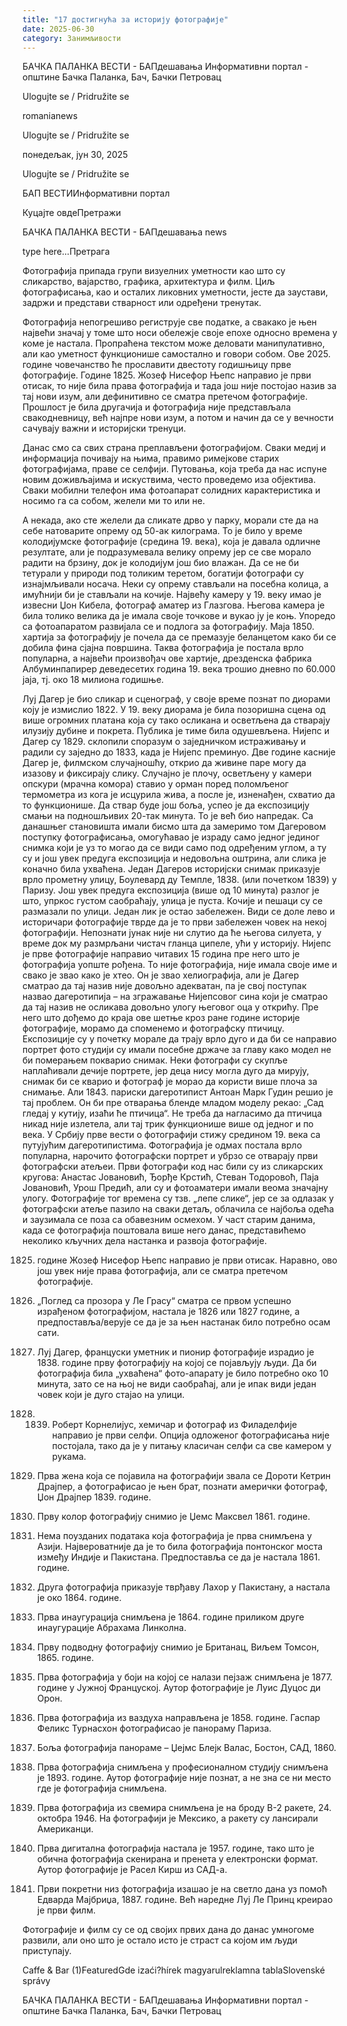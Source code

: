 ```yaml
---
title: "17 достигнућа за историју фотографије"
date: 2025-06-30
category: Занимљивости
---
```


БАЧКА ПАЛАНКА ВЕСТИ - БАПдешавања Информативни портал - општине Бачка Паланка, Бач, Бачки Петровац

Ulogujte se / Pridružite se

romanianews

Ulogujte se / Pridružite se

понедељак, јун 30, 2025

Ulogujte se / Pridružite se

БАП ВЕСТИИнформативни портал

Куцајте овдеПретражи

БАЧКА ПАЛАНКА ВЕСТИ - БАПдешавања news

type here...Претрага

Фотографија припада групи визуелних уметности као што су сликарство, вајарство, графика, архитектура и филм. Циљ фотографисања, као и осталих ликовних уметности, јесте да заустави, задржи и представи стварност или одређени тренутак.

Фотографија непогрешиво региструје све податке, а свакако је њен највећи значај у томе што носи обележје своје епохе односно времена у коме је настала. Пропраћена текстом може деловати манипулативно, али као уметност функционише самостално и говори собом.
Ове 2025. године човечанство ће прославити двестоту годишњицу прве фотографије. Године 1825. Жозеф Нисефор Њепс направио је први отисак, то није била права фотографија и тада још није постојао назив за тај нови изум, али дефинитивно се сматра претечом фотографије. Прошлост је била другачија и фотографија није представљала свакодневницу, већ најпре нови изум, а потом и начин да се у вечности сачувају важни и историјски тренуци.


Данас смо са свих страна преплављени фотографијом. Сваки медиј и информација почивају на њима, правимо римејкове старих фотографијама, праве се селфији. Путовања, која треба да нас испуне новим доживљајима и искуствима, често проведемо иза објектива. Сваки мобилни телефон има фотоапарат солидних карактеристика и носимо га са собом, желели ми то или не.


А некада, ако сте желели да сликате дрво у парку, морали сте да на себе натоварите опрему од 50-ак килограма. То је било у време колодијумске фотографије (средина 19. века), која је давала одличне резултате, али је подразумевала велику опрему јер се све морало радити на брзину, док је колодијум још био влажан. Да се не би тетурали у природи под толиким теретом, богатији фотографи су изнајмљивали носача. Неки су опрему стављали на посебна колица, а имућнији би је стављали на кочије. Највећу камеру у 19. веку имао је извесни Џон Кибела, фотограф аматер из Глазгова. Његова камера је била толико велика да је имала своје точкове и вукао ју је коњ.
Упоредо са фотоапаратом развијала се и подлога за фотографију. Маја 1850. хартија за фотографију је почела да се премазује беланцетом како би се добила фина сјајна површина. Таква фотографија је постала врло популарна, а највећи произвођач ове хартије, дрезденска фабрика Албуминпапирер деведесетих година 19. века трошио дневно по 60.000 јаја, тј. око 18 милиона годишње.


Луј Дагер је био сликар и сценограф, у своје време познат по диорами коју је измислио 1822. У 19. веку диорама је била позоришна сцена од више огромних платана која су тако осликана и осветљена да стварају илузију дубине и покрета. Публика је тиме била одушевљена.
Нијепс и Дагер су 1829. склопили споразум о заједничком истраживању и радили су заједно до 1833, када је Нијепс преминуо. Две године касније Дагер је, филмском случајношћу, открио да живине паре могу да изазову и фиксирају слику. Случајно је плочу, осветљену у камери опскури (мрачна комора) ставио у орман поред поломљеног термометра из кога је исцурила жива, а после је, изненађен, схватио да то функционише. Да ствар буде још боља, успео је да експозицију смањи на подношљивих 20-так минута. То је већ био напредак.
Са данашњег становишта имали бисмо шта да замеримо том Дагеровом поступку фотографисања, омогућавао је израду само једног јединог снимка који је уз то могао да се види само под одређеним углом, а ту су и још увек предуга експозиција и недовољна оштрина, али слика је коначно била ухваћена.
Један Дагеров историјски снимак приказује врло прометну улицу, Боулевард ду Темпле, 1838. (или почетком 1839) у Паризу. Још увек предуга експозиција (више од 10 минута) разлог је што, упркос густом саобраћају, улица је пуста. Кочије и пешаци су се размазали по улици. Један лик је остао забележен. Види се доле лево и историчари фотографије тврде да је то први забележен човек на некој фотографији. Непознати јунак није ни слутио да ће његова силуета, у време док му размрљани чистач гланца ципеле, ући у историју.
Нијепс је прве фотографије направио читавих 15 година пре него што је фотографија уопште рођена. То није фотографија, није имала своје име и свако је звао како је хтео. Он је звао хелиографија, али је Дагер сматрао да тај назив није довољно адекватан, па је свој поступак назвао дагеротипија – на згражавање Нијепсовог сина који је сматрао да тај назив не осликава довољно улогу његовог оца у открићу.
Пре него што дођемо до краја ове шетње кроз ране године историје фотографије, морамо да споменемо и фотографску птичицу. Експозиције су у почетку морале да трају врло дуго и да би се направио портрет фото студији су имали посебне држаче за главу како модел не би померањем покварио снимак.
Неки фотографи су скупље наплаћивали дечије портрете, јер деца нису могла дуго да мирују, снимак би се кварио и фотограф је морао да користи више плоча за снимање. Али 1843. париски дагеротипист Антоан Марк Гудин решио је тај проблем. Он би пре
отварања бленде младом моделу рекао: „Сад гледај у кутију, изаћи ће птичица“. Не треба да нагласимо да птичица никад није излетела, али тај трик функционише више од једног и по века.
У Србију прве вести о фотографији стижу средином 19. века са путујућим дагеротипистима. Фотографија је одмах постала врло популарна, нарочито фотографски портрет и убрзо се отварају први фотографски атељеи. Први фотографи код нас били су из сликарских кругова: Анастас Јовановић, Ђорђе Крстић, Стеван Тодоровоћ, Паја Јовановић, Урош Предић, али су и фотоаматери имали веома значајну улогу. Фотографије тог времена су тзв. „лепе слике“, јер се за одлазак у фотографски атеље пазило на сваки детаљ, облачила се најбоља одећа и заузимала се поза са обавезним осмехом.
У част старим данима, када се фотографија поштовала више него данас, представићемо неколико кључних дела настанка и развоја фотографије.

1825. године Жозеф Нисефор Њепс направио је први отисак. Наравно, ово још увек није права фотографија, али се сматра претечом фотографије.


2. „Поглед са прозора у Ле Грасу“ сматра се првом успешно израђеном фотографијом, настала је 1826 или 1827 године, а предпоставља/верује се да је за њен настанак било потребно осам сати.

3. Луј Дагер, француски уметник и пионир фотографије израдио је 1838. године прву фотографију на којој се појављују људи. Да би фотографија била „ухваћена“ фото-апарату је било потребно око 10 минута, зато се на њој не види саобраћај, али је ипак види један човек који је дуго стајао на улици.

4. 1839. Роберт Корнелијус, хемичар и фотограф из Филаделфије направио је први селфи. Опција одложеног фотографисања није постојала, тако да је у питању класичан селфи са све камером у рукама.

5. Прва жена која се појавила на фотографији звала се Дороти Кетрин Драјпер, а фотографисао је њен брат, познати амерички фотограф, Џон Драјпер 1839. године.
 
6. Прву колор фотографију снимио је Џемс Максвел 1861. године.

7. Нема поузданих података која фотографија је прва снимљена у Азији. Највероватније да је то била фотографија понтонског моста између Индије и Пакистана. Предпоставља се да је настала 1861. године.
 
8. Друга фотографија приказује тврђаву Лахор у Пакистану, а настала је око 1864. године.
 
9. Прва инаугурација снимљена је 1864. године приликом друге инаугурације Абрахама Линколна.

10. Прву подводну фотографију снимио је Британац, Виљем Томсон, 1865. године.

11. Прва фотографија у боји на којој се налази пејзаж снимљена је 1877. године у Јужној Француској. Аутор фотографије је Луис Дуцос ди Орон.
 
12. Прва фотографија из ваздуха направљена је 1858. године. Гаспар Феликс Турнасхон фотографисао је панораму Париза.

13. Боља фотографија панораме – Џејмс Блејк Валас, Бостон, САД, 1860.

14. Прва фотографија снимљена у професионалном студију снимљена је 1893. године. Аутор фотографије није познат, а не зна се ни место где је фотографија снимљена.

15. Прва фотографија из свемира снимљена је на броду В-2 ракете, 24. октобра 1946. На фотографији је Мексико, а ракету су лансирали Американци.

16. Прва дигитална фотографија настала је 1957. године, тако што је обична фотографија скенирана и пренета у електронски формат. Аутор фотографије је Расел Кирш из САД-а.

17. Први покретни низ фотографија изашао је на светло дана уз помоћ Едварда Мајбриџа, 1887. године. Већ наредне Луј Ле Принц креирао је први филм.

Фотографије и филм су се од својих првих дана до данас умногоме развили, али оно што је остало исто је страст са којом им људи приступају.

Caffe & Bar (1)FeaturedGde izaći?hírek magyarulreklamna tablaSlovenské správy

БАЧКА ПАЛАНКА ВЕСТИ - БАПдешавања Информативни портал - општине Бачка Паланка, Бач, Бачки Петровац
